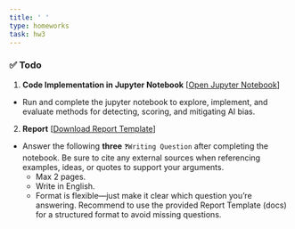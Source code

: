 ```yaml
---
title: ' '
type: homeworks
task: hw3
---
```


### ✅ Todo
1. **Code Implementation in Jupyter Notebook** [[Open Jupyter Notebook](/assignments-test)]   
- Run and complete the jupyter notebook to explore, implement, and evaluate methods for detecting, scoring, and mitigating AI bias.  
2. **Report** [[Download Report Template](https://github.com/ku-dxplab/COSE432/raw/refs/heads/main/HW3/docs/HW3-JohnSmith-2020345678.docx
)]
- Answer the following **three** `❓Writing Question` after completing the notebook. Be sure to cite any external sources when referencing examples, ideas, or quotes to support your arguments. 
  - Max 2 pages.
  - Write in English.
  - Format is flexible—just make it clear which question you’re answering. Recommend to use the provided Report Template (docs) for a structured format to avoid missing questions.